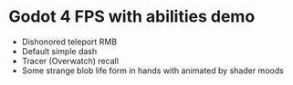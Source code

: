 # Godot 4 FPS with abilities demo

* Dishonored teleport RMB
* Default simple dash
* Tracer (Overwatch) recall
* Some strange blob life form in hands with animated by shader moods

